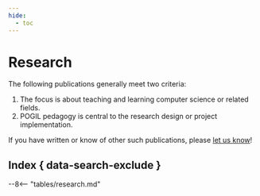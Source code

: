 ```yaml
---
hide:
  - toc
---
```


# Research

The following publications generally meet two criteria:

1. The focus is about teaching and learning computer science or related fields.
2. POGIL pedagogy is central to the research design or project implementation.

If you have written or know of other such publications, please [let us know](../info/contrib.md)!

## Index { data-search-exclude }

--8<-- "tables/research.md"
